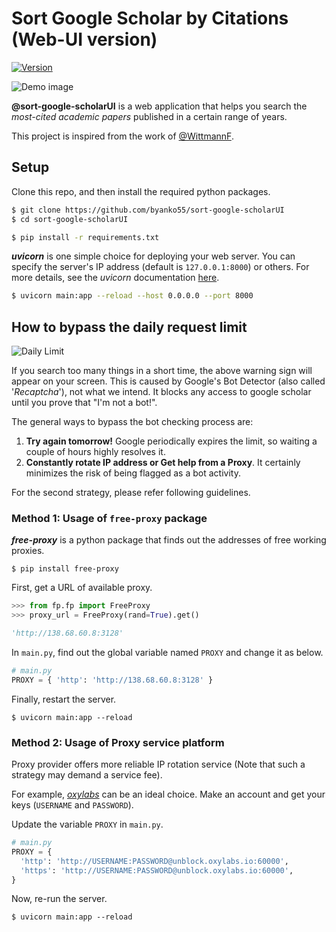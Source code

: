 # Sort Google Scholar by Citations (Web-UI version)
[![Version](https://img.shields.io/badge/version-1.0.0-blue.svg)]()

![Demo image](https://i.ibb.co/Y06mZwc/2024-03-26-162901.png)

**@sort-google-scholarUI** is a web application that helps you search the *most-cited academic papers* published in a certain range of years.

This project is inspired from the work of [@WittmannF](https://github.com/WittmannF/sort-google-scholar).

## Setup
Clone this repo, and then install the required python packages.
```bash
$ git clone https://github.com/byanko55/sort-google-scholarUI
$ cd sort-google-scholarUI

$ pip install -r requirements.txt
```

***uvicorn*** is one simple choice for deploying your web server. You can specify the server's IP address (default is `127.0.0.1:8000`) or others. For more details, see the *uvicorn* documentation [here](https://www.uvicorn.org/settings/).
```bash
$ uvicorn main:app --reload --host 0.0.0.0 --port 8000
```

## How to bypass the daily request limit
![Daily Limit](https://i.ibb.co/C9jDhKr/2024-03-26-164948.png)

If you search too many things in a short time, the above warning sign will appear on your screen. This is caused by Google's Bot Detector (also called '*Recaptcha*'), not what we intend. It blocks any access to google scholar until you prove that "I'm not a bot!".

The general ways to bypass the bot checking process are:
1. **Try again tomorrow!** Google periodically expires the limit, so waiting a couple of hours highly resolves it. 
2. **Constantly rotate IP address or Get help from a Proxy**. It certainly minimizes the risk of being flagged as a bot activity.

For the second strategy, please refer following guidelines.

### Method 1: Usage of `free-proxy` package

***free-proxy*** is a python package that finds out the addresses of free working proxies.

```
$ pip install free-proxy
```

First, get a URL of available proxy.

```Python
>>> from fp.fp import FreeProxy
>>> proxy_url = FreeProxy(rand=True).get()

'http://138.68.60.8:3128'
```

In `main.py`, find out the global variable named `PROXY` and change it as below.

```Python
# main.py
PROXY = { 'http': 'http://138.68.60.8:3128' }
```

Finally, restart the server.

```
$ uvicorn main:app --reload
```

### Method 2: Usage of Proxy service platform
Proxy provider offers more reliable IP rotation service (Note that such a strategy may demand a service fee).

For example, *[oxylabs](https://oxylabs.io/blog/bypass-captcha)* can be an ideal choice. Make an account and get your keys (`USERNAME` and `PASSWORD`).

Update the variable `PROXY` in `main.py`.

```Python
# main.py
PROXY = {
  'http': 'http://USERNAME:PASSWORD@unblock.oxylabs.io:60000',
  'https': 'http://USERNAME:PASSWORD@unblock.oxylabs.io:60000',
}
```

Now, re-run the server.

```
$ uvicorn main:app --reload
```